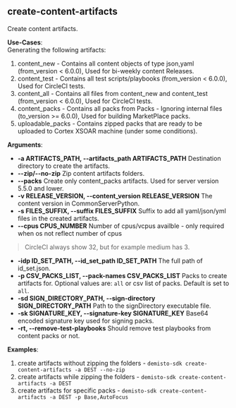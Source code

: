 
## create-content-artifacts
Create content artifacts.

**Use-Cases**:\
Generating the following artifacts:
   1. content_new - Contains all content objects of type json,yaml (from_version < 6.0.0), Used for bi-weekly content Releases.
   2. content_test - Contains all test scripts/playbooks (from_version < 6.0.0), Used for CircleCI tests.
   3. content_all - Contains all files from content_new and content_test (from_version < 6.0.0), Used for CircleCI tests.
   4. content_packs - Contains all packs from Packs - Ignoring internal files (to_version >= 6.0.0), Used for building MarketPlace packs.
   5. uploadable_packs - Contains zipped packs that are ready to be uploaded to Cortex XSOAR machine (under some conditions).

**Arguments**:
* **-a ARTIFACTS_PATH, --artifacts_path ARTIFACTS_PATH**
Destination directory to create the artifacts.
* **--zip/--no-zip**
Zip content artifacts folders.
* **--packs**
Create only content_packs artifacts. Used for server version 5.5.0 and lower.
* **-v RELEASE_VERSION, --content_version RELEASE_VERSION**
The content version in CommonServerPython.
* **-s FILES_SUFFIX, --suffix FILES_SUFFIX**
Suffix to add all yaml/json/yml files in the created artifacts.
* **--cpus CPUS_NUMBER**
Number of cpus/vcpus availble - only required when os not reflect number of cpus
> CircleCI always show 32, but for example medium has 3.
* **-idp ID_SET_PATH, --id_set_path ID_SET_PATH**
The full path of id_set.json.
* **-p CSV_PACKS_LIST, --pack-names CSV_PACKS_LIST**
Packs to create artifacts for. Optional values are: `all` or csv list of packs. Default is set to `all`.
* **-sd SIGN_DIRECTORY_PATH, --sign-directory SIGN_DIRECTORY_PATH**
Path to the signDirectory executable file.
* **-sk SIGNATURE_KEY, --signature-key SIGNATURE_KEY**
Base64 encoded signature key used for signing packs.
* **-rt, --remove-test-playbooks**
Should remove test playbooks from content packs or not.

**Examples**:
1. create artifacts without zipping the folders - `demisto-sdk create-content-artifacts -a DEST --no-zip`
2. create artifacts while zipping the folders - `demisto-sdk create-content-artifacts -a DEST`
3. create artifacts for specific packs - `demisto-sdk create-content-artifacts -a DEST -p Base,AutoFocus`
